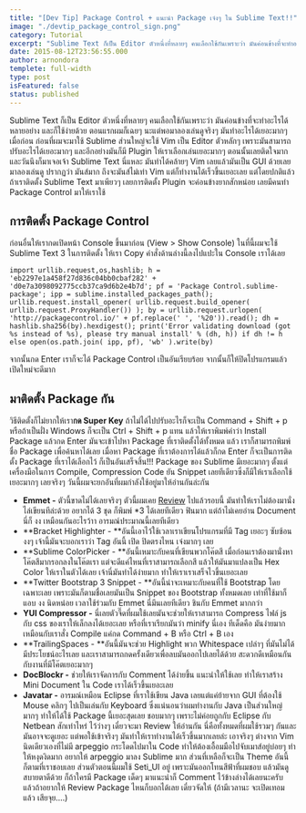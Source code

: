 ```yaml
---
title: "[Dev Tip] Package Control + แนะนำ Package เจ๋งๆ ใน Sublime Text!!"
image: "./devtip_package_control_sign.png"
category: Tutorial
excerpt: "Sublime Text ก็เป็น Editor ตัวหนึ่งที่หลายๆ คนเลือกใช้กันเพราะว่า มันค่อนข้างที่จะทำอะไรได้หลายอย่าง และก็ใช้ง่ายด้วย ตอนแรกผมก็เฉยๆ นะแต่พอมาลองเล่นดูจริงๆ มันทำอะไรได้เยอะมากๆ"
date: 2015-08-12T23:56:55.000
author: arnondora
templete: full-width
type: post
isFeatured: false
status: published
---
```


Sublime Text ก็เป็น Editor ตัวหนึ่งที่หลายๆ คนเลือกใช้กันเพราะว่า มันค่อนข้างที่จะทำอะไรได้หลายอย่าง และก็ใช้ง่ายด้วย ตอนแรกผมก็เฉยๆ นะแต่พอมาลองเล่นดูจริงๆ มันทำอะไรได้เยอะมากๆ
เมื่อก่อน ก่อนที่ผมจะมาใช้ Sublime ส่วนใหญ่จะใช้ Vim เป็น Editor ตัวหลักๆ เพราะมันสามารถปรับอะไรได้เยอะมากๆ และอีกอย่างมันก็มี Plugin ให้เราเลือกเล่นเยอะมากๆ ตอนนั้นเลยติดใจมาก และวันนึงก็มาเจอเจ้า Sublime Text นี่แหละ มันทำได้คล้ายๆ Vim เลยแล้วมันเป็น GUI ด้วยเลยมาลองเล่นดู ปรากฏว่า มันส์มาก ถึงจะมันส์ไม่เท่า Vim แต่ก็ทำงานได้เร็วขึ้นเยอะเลย
แต่โดยปกติแล้ว ถ้าเราติดตั้ง Sublime Text มาเพียวๆ เลยการติดตั้ง Plugin จะค่อนข้างยากสักหน่อย เลยมีคนทำ Package Control มาให้เราใช้

## การติดตั้ง Package Control
ก่อนอื่นให้เรากดเปิดหน้า Console ขึ้นมาก่อน (View \> Show Console) ในที่นี้ผมจะใช้ Sublime Text 3 ในการติดตั้ง ให้เรา Copy คำสั่งด้านล่างนี้ลงไปแปะใน Console เราได้เลย

    import urllib.request,os,hashlib; h = 'eb2297e1a458f27d836c04bb0cbaf282' + 'd0e7a3098092775ccb37ca9d6b2e4b7d'; pf = 'Package Control.sublime-package'; ipp = sublime.installed_packages_path(); urllib.request.install_opener( urllib.request.build_opener( urllib.request.ProxyHandler()) ); by = urllib.request.urlopen( 'http://packagecontrol.io/' + pf.replace(' ', '%20')).read(); dh = hashlib.sha256(by).hexdigest(); print('Error validating download (got %s instead of %s), please try manual install' % (dh, h)) if dh != h else open(os.path.join( ipp, pf), 'wb' ).write(by)

จากนั้นกด Enter เราก็จะได้ Package Control เป็นอันเรียบร้อย จากนั้นก็ให้ปิดโปรแกรมแล้วเปิดใหม่จะดีมาก

## มาติดตั้ง Package กัน
วิธีติดตั้งก็ไม่ยากให้เรา**กด Super Key** ถ้าไม่ได้ไปปรับอะไรก็จะเป็น Command + Shift + p หรือถ้าเป็นฝั่ง Windows ก็จะเป็น Ctrl + Shift + p แทน แล้วให้เราพิมพ์คำว่า Install Package แล้วกด Enter มันจะเข้าไปหา Package ที่เราติดตั้งได้ทั้งหมด แล้ว เราก็สามารถพิมพ์ชื่อ Package เพื่อค้นหาได้เลย เมื่อหา Package ที่เราต้องการได้แล้วก็กด Enter ก็จะเป็นการติดตั้ง Package ที่เราได้เลือกไว้ ก็เป็นอันเสร็จสิ้น!!!
Package ของ Sublime มีเยอะมากๆ ตั้งแต่เครื่องมือในการ Compile, Compression Code ยัน Snippet เลยทีเดียวซึ่งก็มีให้เราเลือกใช้เยอะมากๆ เลยจริงๆ วันนี้ผมจะยกอันที่ผมกำลังใช้อยู่มาให้อ่านกันล่ะกัน

* **Emmet -** ตัวนี้ขาดไม่ได้เลยจริงๆ ตัวนี้ผมเคย [Review][0] ไปแล้วรอบนี้ มันทำให้เราไม่ต้องมานั่งไล่เขียนทีล่ะด้วย อยากได้ 3 ชุด ก็พิมพ์ \*3 ได้เลยทีเดียว ฟินมาก แต่ถ้าไม่เคยอ่าน Document นี่ก็ งง เหมือนกันอะไรว้าา อารมณ์ประมาณนี้เลยทีเดียว
* **Bracket Highlighter - **อันนี้เอาไว้ใช้เวลาเราเขียนโปรแกรมที่มี Tag เยอะๆ ซับซ้อน งงๆ เจ้านี้มันจะบอกเราว่า Tag อันนี้ เปิด ปิดตรงไหน เจ๋งมากๆ เลย
* **Sublime ColorPicker - **อันนี้เหมาะกับคนที่เขียนพวกโค๊ตสี เมื่อก่อนเราต้องมานั่งหาโค๊ตสีมากรอกลงในโค๊ตเรา แต่จะดีแค่ไหนที่เราสามารถเลือกสี แล้วให้มันมาแปลงเป็น Hex Color ให้เราในตัวได้เลย เจ้านี่มันทำได้ง่ายมาก ทำให้เราเราเสร็จไวขึ้นเยอะเลย
* **Twitter Bootstrap 3 Snippet - **อันนี้น่าจะเหมาะกับคนที่ใช้ Bootstrap โดยเฉพาะเลย เพราะมันก็ตามชื่อเลยมันเป็น Snippet ของ Bootstrap ทั้งหมดเลย เท่าที่ใช้มาก็แอบ งง นิดหน่อย เวลาใช้ร่วมกับ Emmet นี่มึนเลยทีเดียว ชินกับ Emmet มากกว่า
* **YUI Compressor -** นี่เลยตัวจี๊ดที่ผมใช้เลยมันจะช่วยให้เราสามารถ Compress ไฟล์ js กับ css ของเราให้เล็กลงได้เยอะเลย หรือที่เราเรียกมันว่า minify นี่เอง ทีเด็ดคือ มันง่ายมาก เหมือนกับเราสั่ง Compile แค่กด Command + B หรือ Ctrl + B เอง
* **TrailingSpaces - **อันนี้มันจะช่วย Highlight พวก Whitespace เปล่าๆ ที่มันไม่ได้มีประโยชน์อะไรเลย และเราสามารถกดครั้งเดียวเพื่อลบมันออกไปเลยได้ด้วย สะดวกดีเหมือนกัน กับงานที่มีโค๊ตเยอะมากๆ
* **DocBlockr -** ช่วยให้เราจัดการกับ Comment ได้ง่ายขึ้น แนะนำให้ใช้เลย ทำให้เราสร้าง Mini Document ใน Code เราได้เร็วขึ้นเยอะเลย
* **Javatar -** อารมณ์เหมือน Eclipse ที่เราใช้เขียน Java เลยแต่แค่ย้ายจาก GUI ที่ต้องใช้ Mouse คลิกๆ ไปเป็นเล่นกับ Keyboard ซึ่งแน่นอนว่าผมทำงานกับ Java เป็นส่วนใหญ่มากๆ ทำให้ได้ใช้ Package นี้เยอะสุดเลย ชอบมากๆ เพราะไม่ค่อยถูกกับ Eclipse กับ Netbean สักเท่าไหร่ ไว้ว่างๆ เดี๋ยวจะมา Review ให้อ่านกัน
นี่คือทั้งหมดที่ผมใช้รวมๆ กันและ มันอาจจะดูเยอะ แต่พอใช้เข้าจริงๆ มันทำให้เราทำงานได้เร็วขึ้นมากเลยล่ะ เอาจริงๆ ต่างจาก Vim นิดเดียวเองที่ไม่มี arpeggio กระโดดไปมาใน Code ทำให้ต้องเอื้อมมือไปจับเมาส์อยู่บ่อยๆ ทำให้หงุดงิดมาก อยากให้ arpeggio มาลง Sublime มาก ส่วนที่เหลือก็จะเป็น Theme อันนี้ก็ตามที่เราชอบเลย ส่วนตัวตอนนี้ผมใช้ Seti\_UI อยู่ เพราะมันออกโทนสีฟ้าที่ผมชอบ แล้วมันดูสบายตาดีด้วย
ก็ถ้าใครมี Package เด็ดๆ มาแนะนำก็ Comment ไว้ข้างล่างได้เลยนะครับ แล้วถ้าอยากให้ Review Package ไหนก็บอกได้เลย เดี๋ยวจัดให้ (ถ้ามีเวลานะ จะเปิดเทอมแล้ว เสียจุย....)

[0]: http://www.arnondora.in.th/reviewemmetplugin/
